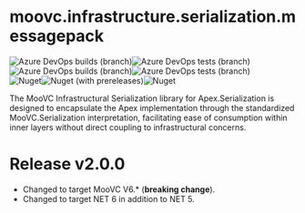 # moovc.infrastructure.serialization.messagepack

<img alt="Azure DevOps builds (branch)" src="https://img.shields.io/azure-devops/build/vmartinspaul/MooVC/9/master?label=master&style=plastic" /><img alt="Azure DevOps tests (branch)" src="https://img.shields.io/azure-devops/tests/vmartinspaul/MooVC/9/master?label=Tests%20%28master%29&style=plastic" /><BR /><img alt="Azure DevOps builds (branch)" src="https://img.shields.io/azure-devops/build/vmartinspaul/MooVC/9/develop?label=develop&style=plastic" /><img alt="Azure DevOps tests (branch)" src="https://img.shields.io/azure-devops/tests/vmartinspaul/MooVC/9/develop?label=Tests%20%28develop%29&style=plastic" /><BR /><img alt="Nuget" src="https://img.shields.io/nuget/v/moovc.infrastructure.serialization.apex?style=plastic" /><img alt="Nuget (with prereleases)" src="https://img.shields.io/nuget/vpre/moovc.infrastructure.serialization.apex?style=plastic" /><img alt="Nuget" src="https://img.shields.io/nuget/dt/moovc.infrastructure.serialization.apex?style=plastic" />

The MooVC Infrastructural Serialization library for Apex.Serialization is designed to encapsulate the Apex implementation through the standardized MooVC.Serialization interpretation, facilitating ease of consumption within inner layers without direct coupling to infrastructural concerns.

# Release v2.0.0

- Changed to target MooVC V6.* (**breaking change**).
- Changed to target NET 6 in addition to NET 5.
